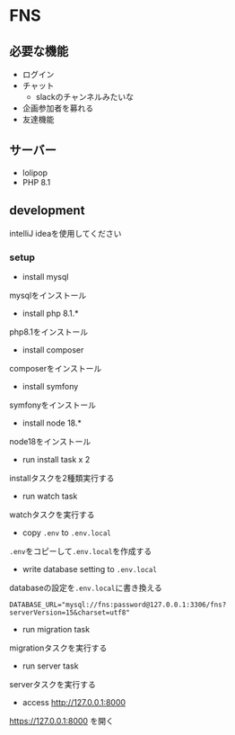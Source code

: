 # FNS

## 必要な機能

* ログイン
* チャット
    * slackのチャンネルみたいな
* 企画参加者を募れる
* 友達機能

## サーバー

* lolipop
* PHP 8.1

## development

intelliJ ideaを使用してください

### setup

* install mysql

mysqlをインストール

* install php 8.1.*

php8.1をインストール

* install composer

composerをインストール

* install symfony
  
symfonyをインストール

* install node 18.*
  
node18をインストール

* run install task x 2
  
installタスクを2種類実行する

* run watch task
  
watchタスクを実行する

* copy `.env` to `.env.local`
  
`.env`をコピーして`.env.local`を作成する

* write database setting to `.env.local`
  
databaseの設定を`.env.local`に書き換える

```.env.local
DATABASE_URL="mysql://fns:password@127.0.0.1:3306/fns?serverVersion=15&charset=utf8"
```
* run migration task

migrationタスクを実行する

* run server task

serverタスクを実行する

* access http://127.0.0.1:8000

https://127.0.0.1:8000 を開く